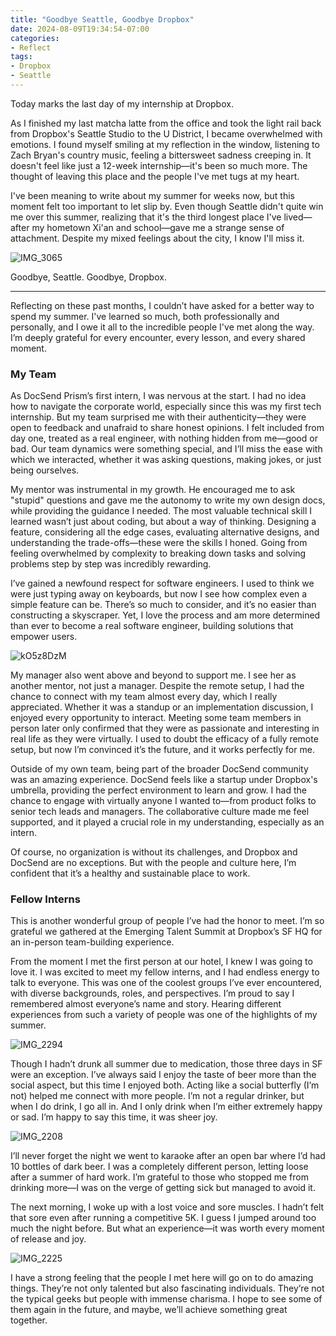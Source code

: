 ```yaml
---
title: "Goodbye Seattle, Goodbye Dropbox"
date: 2024-08-09T19:34:54-07:00
categories:
- Reflect
tags:
- Dropbox
- Seattle
---
```


Today marks the last day of my internship at Dropbox.

As I finished my last matcha latte from the office and took the light rail back from Dropbox's Seattle Studio to the U District, I became overwhelmed with emotions. I found myself smiling at my reflection in the window, listening to Zach Bryan's country music, feeling a bittersweet sadness creeping in. It doesn't feel like just a 12-week internship—it's been so much more. The thought of leaving this place and the people I've met tugs at my heart.

I've been meaning to write about my summer for weeks now, but this moment felt too important to let slip by. Even though Seattle didn't quite win me over this summer, realizing that it's the third longest place I've lived—after my hometown Xi'an and school—gave me a strange sense of attachment. Despite my mixed feelings about the city, I know I'll miss it.

![IMG_3065](IMG_3065.jpg)

Goodbye, Seattle. Goodbye, Dropbox.

---

Reflecting on these past months, I couldn’t have asked for a better way to spend my summer. I've learned so much, both professionally and personally, and I owe it all to the incredible people I've met along the way. I’m deeply grateful for every encounter, every lesson, and every shared moment.

### My Team
As DocSend Prism’s first intern, I was nervous at the start. I had no idea how to navigate the corporate world, especially since this was my first tech internship. But my team surprised me with their authenticity—they were open to feedback and unafraid to share honest opinions. I felt included from day one, treated as a real engineer, with nothing hidden from me—good or bad. Our team dynamics were something special, and I’ll miss the ease with which we interacted, whether it was asking questions, making jokes, or just being ourselves.

My mentor was instrumental in my growth. He encouraged me to ask "stupid" questions and gave me the autonomy to write my own design docs, while providing the guidance I needed. The most valuable technical skill I learned wasn’t just about coding, but about a way of thinking. Designing a feature, considering all the edge cases, evaluating alternative designs, and understanding the trade-offs—these were the skills I honed. Going from feeling overwhelmed by complexity to breaking down tasks and solving problems step by step was incredibly rewarding.

I’ve gained a newfound respect for software engineers. I used to think we were just typing away on keyboards, but now I see how complex even a simple feature can be. There’s so much to consider, and it’s no easier than constructing a skyscraper. Yet, I love the process and am more determined than ever to become a real software engineer, building solutions that empower users.

![kO5z8DzM](kO5z8DzM.png)

My manager also went above and beyond to support me. I see her as another mentor, not just a manager. Despite the remote setup, I had the chance to connect with my team almost every day, which I really appreciated. Whether it was a standup or an implementation discussion, I enjoyed every opportunity to interact. Meeting some team members in person later only confirmed that they were as passionate and interesting in real life as they were virtually. I used to doubt the efficacy of a fully remote setup, but now I’m convinced it’s the future, and it works perfectly for me.

Outside of my own team, being part of the broader DocSend community was an amazing experience. DocSend feels like a startup under Dropbox's umbrella, providing the perfect environment to learn and grow. I had the chance to engage with virtually anyone I wanted to—from product folks to senior tech leads and managers. The collaborative culture made me feel supported, and it played a crucial role in my understanding, especially as an intern.

Of course, no organization is without its challenges, and Dropbox and DocSend are no exceptions. But with the people and culture here, I’m confident that it’s a healthy and sustainable place to work.

### Fellow Interns
This is another wonderful group of people I’ve had the honor to meet. I’m so grateful we gathered at the Emerging Talent Summit at Dropbox’s SF HQ for an in-person team-building experience.

From the moment I met the first person at our hotel, I knew I was going to love it. I was excited to meet my fellow interns, and I had endless energy to talk to everyone. This was one of the coolest groups I’ve ever encountered, with diverse backgrounds, roles, and perspectives. I’m proud to say I remembered almost everyone’s name and story. Hearing different experiences from such a variety of people was one of the highlights of my summer.

![IMG_2294](IMG_2294.jpg)

Though I hadn’t drunk all summer due to medication, those three days in SF were an exception. I’ve always said I enjoy the taste of beer more than the social aspect, but this time I enjoyed both. Acting like a social butterfly (I’m not) helped me connect with more people. I’m not a regular drinker, but when I do drink, I go all in. And I only drink when I’m either extremely happy or sad. I’m happy to say this time, it was sheer joy.

![IMG_2208](IMG_2208.jpg)

I’ll never forget the night we went to karaoke after an open bar where I’d had 10 bottles of dark beer. I was a completely different person, letting loose after a summer of hard work. I’m grateful to those who stopped me from drinking more—I was on the verge of getting sick but managed to avoid it.

The next morning, I woke up with a lost voice and sore muscles. I hadn’t felt that sore even after running a competitive 5K. I guess I jumped around too much the night before. But what an experience—it was worth every moment of release and joy.

![IMG_2225](IMG_2225.jpg)

I have a strong feeling that the people I met here will go on to do amazing things. They’re not only talented but also fascinating individuals. They’re not the typical geeks but people with immense charisma. I hope to see some of them again in the future, and maybe, we’ll achieve something great together.
